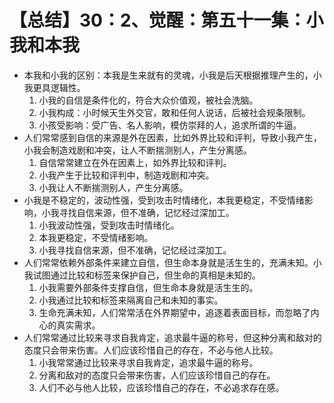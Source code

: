 # 【总结】30：2、觉醒：第五十一集：小我和本我

-   本我和小我的区别：本我是生来就有的灵魂，小我是后天根据推理产生的，小我更具逻辑性。
    1.  小我的自信是条件化的，符合大众价值观，被社会洗脑。
    2.  小我构成：小时候天生外交官，敢和任何人说话，后被社会规条限制。
    3.  小孩受影响：受广告、名人影响，模仿崇拜的人，追求所谓的牛逼。
-   人们常常感到自信的来源是外在因素，比如外界比较和评判，导致小我产生，小我会制造戏剧和冲突，让人不断揣测别人，产生分离感。
    1.  自信常常建立在外在因素上，如外界比较和评判。
    2.  小我产生于比较和评判中，制造戏剧和冲突。
    3.  小我让人不断揣测别人，产生分离感。
-   小我是不稳定的，波动性强，受到攻击时情绪化，本我更稳定，不受情绪影响，小我寻找自信来源，但不准确，记忆经过深加工。
    1.  小我波动性强，受到攻击时情绪化。
    2.  本我更稳定，不受情绪影响。
    3.  小我寻找自信来源，但不准确，记忆经过深加工。
-   人们常常依赖外部条件来建立自信，但生命本身就是活生生的，充满未知。小我试图通过比较和标签来保护自己，但生命的真相是未知的。
    1.  小我需要外部条件支撑自信，但生命本身就是活生生的。
    2.  小我通过比较和标签来隔离自己和未知的事实。
    3.  生命充满未知，人们常常活在外界期望中，追逐着表面目标，而忽略了内心的真实需求。
-   人们常常通过比较来寻求自我肯定，追求最牛逼的称号，但这种分离和敌对的态度只会带来伤害。人们应该珍惜自己的存在，不必与他人比较。
    1.  小我常常通过比较来寻求自我肯定，追求最牛逼的称号。
    2.  分离和敌对的态度只会带来伤害，人们应该珍惜自己的存在。
    3.  人们不必与他人比较，应该珍惜自己的存在，不必追求存在感。